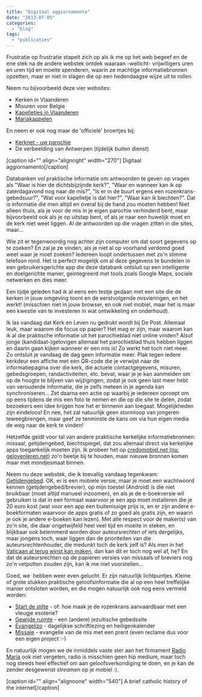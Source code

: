 ```yaml
---
title: "Digitaal aggiornamento"
date: "2013-07-05"
categories: 
  - "blog"
tags: 
  - "publicaties"
---
```


Frustratie op frustratie stapelt zich op als ik me op het web begeef en de ene stek na de andere webstek ontdek waaraan -wellicht- vrijwilligers uren en uren tijd en moeite spenderen, waarin ze machtige informatiebronnen opzetten, maar er niet in slagen die op een hedendaagse wijze uit te rollen.

Neem nu bijvoorbeeld deze vier websites:

- Kerken in Vlaanderen
- Misuren voor Belgie
- [Kapelletjes in Vlaanderen](http://www.kapelletjesinvlaanderen.be/index.html)
- [Mariakappelen](http://www.mariakapellen.nl/)

En neem er ook nog maar de 'officiele' broertjes bij:

- [Kerknet - uw parochie](http://kerknet.be/zoek_parochie.php?allbisdom=1)
- De verbeelding van Antwerpen (tijdelijk buiten dienst)

\[caption id="" align="alignright" width="270"\] Digitaal aggiornamento\[/caption\]

Databanken vol praktische informatie om antwoorden te geven op vragen als "Waar is hier de dichtsbijzijnde kerk?", "Waar en wanneer kan ik op zaterdagavond nog naar de mis?", "Is er in de buurt ergens een rozenkrans-gebedsuur?", "Wat voor kapelletje is dat hier?", "Waar kan ik biechten?". Dat is informatie die men altijd en overal bij de hand zou moeten hebben! Niet alleen thuis, als je voor de mis in je eigen parochie verhinderd bent, maar bijvoorbeeld ook als je op uitstap bent, of als je naar een huwelijk moet en de kerk niet weet liggen. Al de antwoorden op die vragen zitten in die sites, maar...

Wie zit er tegenwoordig nog achter zijn computer om dat soort gegevens op te zoeken? En zal je ze vinden, als je niet al op voorhand verdomd goed weet waar je moet zoeken? Iedereen loopt ondertussen met zo'n slimme telefoon rond. Het is perfect mogelijk om al deze gegevens te bundelen in een gebruikersgerichte app die deze databank ontsluit op een intelligente en doelgerichte manier, geintegreerd met tools zoals Google Maps, sociale netwerken en dies meer.

Een tijdje geleden had ik al eens een testje gedaan met een site die de kerken in jouw omgeving toont en de eerstvolgende misvieringen, en het werkt! (misschien niet in jouw browser, en ook niet mobiel, maar het is maar een kwestie van te investeren in wat ontwikkeling _en_ onderhoud).

Ik las vandaag dat Kerk en Leven nu gedrukt wordt bij De Post. Allemaal leuk, maar waarom die focus op papier? Het mag er zijn, maar waarom kan ik al die praktische informatie uit het parochieblad niet online vinden? Alsof jonge (kandidaat-)gelovigen allemaal het parochieblad thuis hebben liggen en daarin gaan kijken wanneer er een mis is! Zo werkt het toch niet meer. Zo ontsluit je vandaag de dag geen informatie meer. Plak tegen iedere kerkdeur een affiche met een QR-code die je verwijst naar de informatiepagina over die kerk, die actuele contactgegevens, misuren, gebedsgroepen, randactiviteiten, etc. bevat, waar je je kan aanmelden om op de hoogte te blijven van wijzigingen, zodat je ook geen last meer hebt van verouderde informatie, die je zelfs meteen in je agenda kan synchroniseren... Zet daarna een actie op waarbij je iedereen oproept om op eens tijdens de mis een foto te nemen en die op die site te delen, zodat bezoekers een idee krijgen hoe het er binnenin aan toegaat. Mogelijkheden zijn eindeloos! En nee, het zal natuurlijk geen stormloop van jongeren teweegbrengen, maar geef ze tenminste de kans om via hun eigen media de weg naar de kerk te vinden!

Hetzelfde geldt voor tal van andere praktische kerkelijke informatiebronnen: missaal, getijdengebed, biechtspiegel, dat zou allemaal direct via kerkelijke apps toegankelijk moeten zijn. Ik probeer het op [credomobiel.net (nu: gelovenleren.net)](http://gelovenleren.net) zo'n beetje bij te houden, maar nieuwe bronnen komen maar met mondjesmaat binnen.

Neem nu deze webstek, die ik toevallig vandaag tegenkwam: [Getijdengebed](http://www.tiltenberg.org/getijdengebed/login.php). OK, er is een mobiele versie, maar je moet een wachtwoord kennen (getijdengebed/brevier), op mijn toestel (Android) is die niet bruikbaar (moet altijd manueel inzoomen), en als je de e-boekversie wil gebruiken is dat in een formaat waarvoor je een app moet installeren die je 20 euro kost (wat voor een app een buitenissige prijs is, en er zijn andere e-boekformaten waarvoor de apps gratis of zo goed als gratis zijn, en waarin je ook je andere e-boeken kan lezen). Met alle respect voor de maker(s) van zo'n site, die daar ongetwijfeld heel veel tijd en moeite in steken, en blijkbaar ook belemmerd worden door auteursrechten of iets dergelijks, maar jongens toch, waar liggen dan de prioriteiten van die auteursrechtenhouder, die medunkt toch de kerk zelf is? Als men in het [Vaticaan al terug winst kan maken](http://www.tijd.be/nieuws/politiek_economie_europa/Vaticaan_knoopt_weer_aan_met_winst.9077904-3465.art), dan kan dit er toch nog wel af, he? En dat de auteursrechten op de papieren versies van missaals of breviers nog zo'n vetpotten zouden zijn, kan ik me niet voorstellen...

Goed, we  hebben weer even gelucht. Er zijn natuurlijk lichtpuntjes. Kleine of grote stukken praktische geloofsinformatie die al op een heel treffelijke manier ontsloten worden, en die mogen natuurlijk ook nog eens vermeld worden:

- [Start de stilte](http://www.startdestilte.be/) - of: hoe maak je de rozenkrans aanvaardbaar met een vleugje esoterie?
- [Gewijde ruimte](http://www.gewijderuimte.org/) - een (andere) jezuitische gebedssite
- [Evangelizo](http://dagelijksevangelie.org/main.php?module=smart&language=NL) - dagelijkse schriftlezing en heiligenkalender
- [Missale](http://www.missale.net/of/nl) - evangelie van de mis met een prent (even reclame dus voor een eigen project :-)

En natuurlijk mogen we de inmiddels vaste ster aan het firmament [Radio Maria](http://vicmortelmans.github.io/catholic-radio-stations-html5-phonegap) ook niet vergeten, radio is misschien geen hip medium, maar toch nog steeds heel effectief om aan geloofsverkondiging te doen, en je kan de zender desgewenst _streamen_ op je mobiel :).

\[caption id="" align="alignnone" width="540"\] A brief catholic history of the internet\[/caption\]
